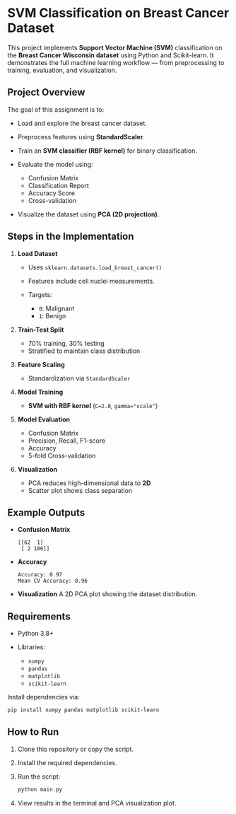 # SVM Classification on Breast Cancer Dataset

This project implements **Support Vector Machine (SVM)** classification on the **Breast Cancer Wisconsin dataset** using Python and Scikit-learn.
It demonstrates the full machine learning workflow — from preprocessing to training, evaluation, and visualization.

## Project Overview

The goal of this assignment is to:

- Load and explore the breast cancer dataset.
- Preprocess features using **StandardScaler**.
- Train an **SVM classifier (RBF kernel)** for binary classification.
- Evaluate the model using:

  - Confusion Matrix
  - Classification Report
  - Accuracy Score
  - Cross-validation

- Visualize the dataset using **PCA (2D projection)**.

## Steps in the Implementation

1. **Load Dataset**

   - Uses `sklearn.datasets.load_breast_cancer()`
   - Features include cell nuclei measurements.
   - Targets:

     - `0`: Malignant
     - `1`: Benign

2. **Train-Test Split**

   - 70% training, 30% testing
   - Stratified to maintain class distribution

3. **Feature Scaling**

   - Standardization via `StandardScaler`

4. **Model Training**

   - **SVM with RBF kernel** (`C=2.0`, `gamma="scale"`)

5. **Model Evaluation**

   - Confusion Matrix
   - Precision, Recall, F1-score
   - Accuracy
   - 5-fold Cross-validation

6. **Visualization**

   - PCA reduces high-dimensional data to **2D**
   - Scatter plot shows class separation

## Example Outputs

- **Confusion Matrix**

  ```
  [[62  1]
   [ 2 106]]
  ```

- **Accuracy**

  ```
  Accuracy: 0.97
  Mean CV Accuracy: 0.96
  ```

- **Visualization**
  A 2D PCA plot showing the dataset distribution.

## Requirements

- Python 3.8+
- Libraries:

  - `numpy`
  - `pandas`
  - `matplotlib`
  - `scikit-learn`

Install dependencies via:

```bash
pip install numpy pandas matplotlib scikit-learn
```

## How to Run

1. Clone this repository or copy the script.
2. Install the required dependencies.
3. Run the script:

   ```bash
   python main.py
   ```

4. View results in the terminal and PCA visualization plot.
